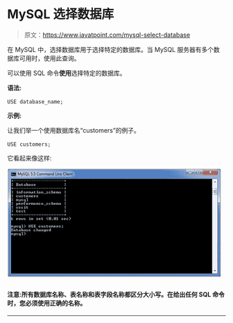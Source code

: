 # MySQL 选择数据库

> 原文：<https://www.javatpoint.com/mysql-select-database>

在 MySQL 中，选择数据库用于选择特定的数据库。当 MySQL 服务器有多个数据库可用时，使用此查询。

可以使用 SQL 命令**使用**选择特定的数据库。

**语法:**

```
USE database_name;

```

**示例:**

让我们举一个使用数据库名“customers”的例子。

```
USE customers;

```

它看起来像这样:

![mysql select database 1](img/d8d7b5675f0db4652d3ef03524d35fa8.png)

#### 注意:所有数据库名称、表名称和表字段名称都区分大小写。在给出任何 SQL 命令时，您必须使用正确的名称。

* * *